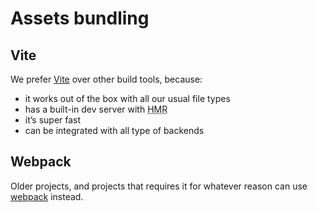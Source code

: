 # Assets bundling

## Vite

We prefer [Vite](https://vitejs.dev/) over other build tools, because:

- it works out of the box with all our usual file types
- has a built-in dev server with <abbr title="Hot Module Replacement">HMR</abbr>
- it’s super fast
- can be integrated with all type of backends

## Webpack

Older projects, and projects that requires it for whatever reason can use [webpack](https://webpack.js.org/) instead.
